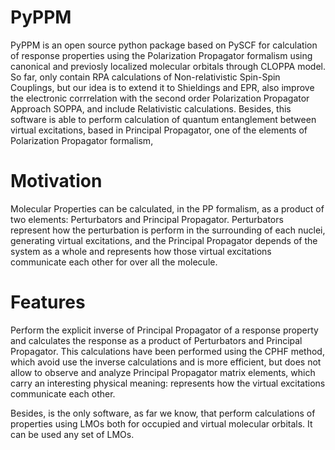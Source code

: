 # PyPPM
PyPPM is an open source python package based on PySCF for calculation of response properties using the Polarization Propagator formalism using canonical and previosly localized molecular orbitals through CLOPPA model. So far, only contain RPA calculations of Non-relativistic Spin-Spin Couplings, but our idea is to extend it to Shieldings and EPR, also improve the electronic corrrelation with the second order Polarization Propagator Approach SOPPA, and include Relativistic calculations. Besides, this software is able to perform calculation of quantum entanglement between virtual excitations, based in Principal Propagator, one of the elements of Polarization Propagator formalism,   

# Motivation
Molecular Properties can be calculated, in the PP formalism, as a product of two elements: Perturbators and Principal Propagator. Perturbators represent how the perturbation is perform in the surrounding of each nuclei, generating virtual excitations, and the Principal Propagator depends of the system as a whole and represents how those virtual excitations communicate each other for over all the molecule. 

# Features
Perform the explicit inverse of Principal Propagator of a response property and calculates the response as a product of Perturbators and Principal Propagator. This calculations have been performed using the CPHF method, which avoid use the inverse calculations and is more efficient, but does not allow to observe and analyze Principal Propagator matrix elements, which carry an interesting physical meaning: represents how the virtual excitations communicate each other.

Besides, is the only software, as far we know, that perform calculations of properties using LMOs both for occupied and virtual molecular orbitals. It can be used any set of LMOs. 

